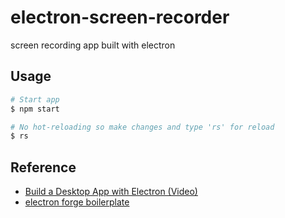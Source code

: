 # electron-screen-recorder

screen recording app built with electron

## Usage

```bash
# Start app
$ npm start

# No hot-reloading so make changes and type 'rs' for reload
$ rs

```

## Reference

- [Build a Desktop App with Electron (Video)](https://www.youtube.com/watch?v=3yqDxhR2XxE)
- [electron forge boilerplate](https://www.electronforge.io/)
